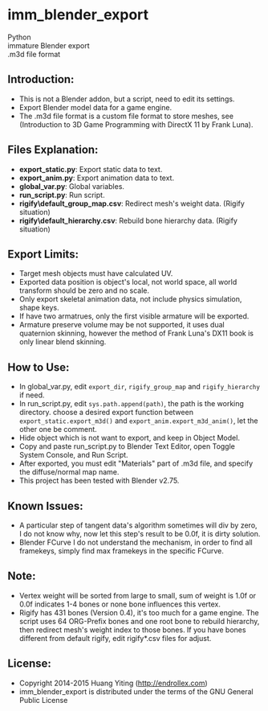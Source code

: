 imm_blender_export
==================
Python  
immature Blender export  
.m3d file format

Introduction:
-------------
* This is not a Blender addon, but a script, need to edit its settings. 
* Export Blender model data for a game engine.
* The .m3d file format is a custom file format to store meshes,
  see (Introduction to 3D Game Programming with DirectX 11 by Frank Luna).

Files Explanation:
------------------
* **export_static.py**: Export static data to text.
* **export_anim.py**: Export animation data to text.
* **global_var.py**: Global variables.
* **run_script.py**: Run script.
* **rigify\default_group_map.csv**: Redirect mesh's weight data. (Rigify situation)
* **rigify\default_hierarchy.csv**: Rebuild bone hierarchy data. (Rigify situation)

Export Limits:
--------------
* Target mesh objects must have calculated UV.
* Exported data position is object's local, not world space, all world transform should be zero and no scale.
* Only export skeletal animation data, not include physics simulation, shape keys.
* If have two armatrues, only the first visible armature will be exported.
* Armature preserve volume may be not supported, it uses dual quaternion skinning,
  however the method of Frank Luna's DX11 book is only linear blend skinning.

How to Use:
-----------
* In global_var.py, edit `export_dir`, `rigify_group_map` and `rigify_hierarchy` if need.
* In run_script.py, edit `sys.path.append(path)`, the path is the working directory.
  choose a desired export function between `export_static.export_m3d()` and `export_anim.export_m3d_anim()`,
  let the other one be comment.
* Hide object which is not want to export, and keep in Object Model.
* Copy and paste run_script.py to Blender Text Editor, open Toggle System Console, and Run Script.
* After exported, you must edit "Materials" part of .m3d file, and specify the diffuse/normal map name.
* This project has been tested with Blender v2.75.

Known Issues:
-------------
* A particular step of tangent data's algorithm sometimes will div by zero, I do not know why,
  now let this step's result to be 0.0f, it is dirty solution.
* Blender FCurve I do not understand the mechanism, in order to find all framekeys,
  simply find max framekeys in the specific FCurve.

Note:
-----
* Vertex weight will be sorted from large to small,
  sum of weight is 1.0f or 0.0f indicates 1-4 bones or none bone influences this vertex.
* Rigify has 431 bones (Version 0.4), it's too much for a game engine.
  The script uses 64 ORG-Prefix bones and one root bone to rebuild hierarchy,
  then redirect mesh's weight index to those bones.
  If you have bones different from default rigify, edit rigify\*.csv files for adjust.

License:
--------
* Copyright 2014-2015 Huang Yiting (http://endrollex.com)
* imm_blender_export is distributed under the terms of the GNU General Public License